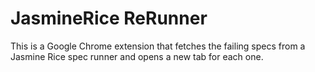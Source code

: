 # JasmineRice ReRunner

This is a Google Chrome extension that fetches the failing specs from
a Jasmine Rice spec runner and opens a new tab for each one.
